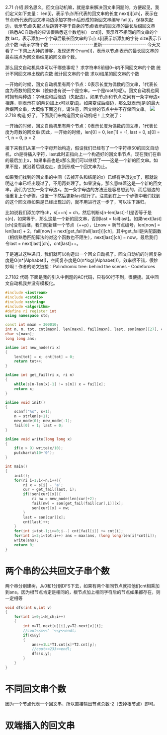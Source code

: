 2.71 介绍
顾名思义，回文自动机嘛，就是拿来解决回文串问题的，方便起见，我们定义如下变量：
len[i]，表示节点i所代表的回文串的长度
next[i][ch]，表示在节点i所代表的回文串两边添加字符ch后形成的新回文串编号
fail[i]，保存失配边，表示节点i失配以后跳转不等于自身的节点i表示的回文串的最长后缀回文串（熟悉AC自动机的应该很熟悉这个数组啦）
cnt[i]，表示互不相同的回文串的个数
last，表示添加一个字母后最长回文串的节点
s[i]表示新添加的字符
size表示节点个数
n表示字符个数
----------------------更新----------------------
今天又看了一下网上大神的博客，发现还有个num[i]，表示以节点i表示的最长回文串的最右端点为回文串结尾的回文串个数。

那么回文自动机具体可以干哪些事呢？
求字符串S前缀0~i内不同回文串的个数
统计不同回文串出现的次数
统计回文串的个数
求以i结尾的回文串的个数

一开始的时候，回文自动机里有两个节点：0表示长度为偶数的回文串，1代表长度为奇数的回文串（貌似也有说一个是空串，一个是root的呢）。回文自动机也同时拥有两种边：字母边和后缀边（失配边）。如果节点i和节点j之间有一条字母边x相连，则表示在i的两边加上x可以变成j。如果变成后缀边，那么就表示j是i的最大后缀回文串，大概像下面这样。请注意，回文树的节点中并不存储回文串。
![](https://pic4.zhimg.com/80/v2-9fc6d3fb065500c07c4bec01c4505a93_hd.png)
2.718 构造
好了，下面我们来构造回文自动机吧！上文说了：

一开始的时候，回文自动机里有两个节点：0表示长度为偶数的回文串，1代表长度为奇数的回文串
因此，一开始的时候，len[0] = 0, len[1] = -1, last = 0, s[0] = -1, n = 0, p = 2

接下来我们从第一个字母开始构造，假设我们已经有了一个字符串S0的回文自动机，ch是待插入字符，last此时正指向上一个构造好的回文串节点。现在我们在串的最后加上x，如果串首也是x那么我们可以继续了——这是一个新的回文串。如果不是，就沿着后缀边走，直到形成一个回文串为止。

如果我们找到的回文串的中间（去掉开头和结尾的x）已经有字母边x了，那就说明这个串已经出现过了，不用再处理了。如果没有，那么意味着这是一个新的回文串，我们为它加一条字母边x。加一条字母边的方法还是容易想到的，而后缀边的话重复上个步骤，设置一下然后更新last就行了。注意到在上一个步骤中我们找到的这个回文串如果是已经出现过的，就不用进行这一步了，可以往下递归。

比如说我们添加字符ch，s[++n] = ch，然后判断s[n-len[last]-1]是否等于是s[n]，如果等于，那么这是一个新的回文串，否则last = fail[last]。如果next[last][ch]没有后继，我们就新建一个节点（++p），让now = 新节点编号，len[now] = len[last] + 2，fail[now] = next[get_fail(fail[last])][ch]，其中get_fail是失配函数（相信熟悉匹配算法的对这个函数也不陌生），next[last][ch] = now。最后我们令last = next[last][ch]，cnt[last]++。

于是通过这种递归，我们就可以构造出一个回文自动机了。回文自动机的时间复杂度是O(n*|Alphabet|)，空间复杂度是O(n*log(|Alphabet|))，效率很不错，很妙妙啊！作者的论文链接：Palindromic tree: behind the scenes - Codeforces

2.7182 代码
下面是我的引入中例题的AC代码，只有60行不到，很便捷。其中回文自动机我并没有模板化。
```cpp
#include <iostream>
#include <cstdio>
#include <cstring>
#include <algorithm>
#define ri register int
using namespace std;

const int maxn = 300010;
int n, m, tot, cnt[maxn], len[maxn], fail[maxn], last, son[maxn][27], cur;
char s[maxn];
long long ans;

inline int new_node(ri x)
{
	len[tot] = x; cnt[tot] = 0;
	return tot++;
}

inline int get_fail(ri x, ri n)
{
	while(s[n-len[x]-1] != s[n]) x = fail[x];
	return x;
}

inline void init()
{
	scanf("%s", s+1);
	n = strlen(s+1);
	new_node(0); new_node(-1);
	fail[0] = 1; last = 0;
}

inline void write(long long x)
{
	if(x > 9) write(x/10);
	putchar(x%10+'0');
}

int main()
{
	init();
	for(ri i=1;i<=n;i++){
		ri x = s[i] - 'a';
		cur = get_fail(last, i);
		if(!son[cur][x]){
			ri nw = new_node(len[cur]+2);
			fail[nw] = son[get_fail(fail[cur],i)][x];
			son[cur][x] = nw;
		}
		last = son[cur][x];
		cnt[last]++;
	}
	for(int i=tot-1;i>=0;i--) cnt[fail[i]] += cnt[i];
	for(int i=2;i<tot;i++) ans = max(ans, (long long)len[i]*cnt[i]);
	write(ans);
	return 0;
}
```
# 两个串的公共回文子串个数
两个串分别建树，从0和1分别DFS下去，如果有两个相同节点就把他们cnt相乘加到ans。因为根节点肯定是相同的，根节点加上相同字符后的节点如果都存在，则一定相等
```cpp
void dfs(int u,int v)
{
    for(int i=0;i<N_ch;i++)
    {
        int x=T1.next[u][i],y=T2.next[v][i];
        //cout<<x<<' '<<y<<endl;
        if(x&&y)
        {
            ans+=1LL*T1.cnt[x]*T2.cnt[y];
            //cout<<233<<endl;
            dfs(x,y);
        }
    }
}
```
# 不同回文串个数
因为一个节点代表一个回文串，所以直接输出节点总数-2（去掉根节点）即可。

# 双端插入的回文串